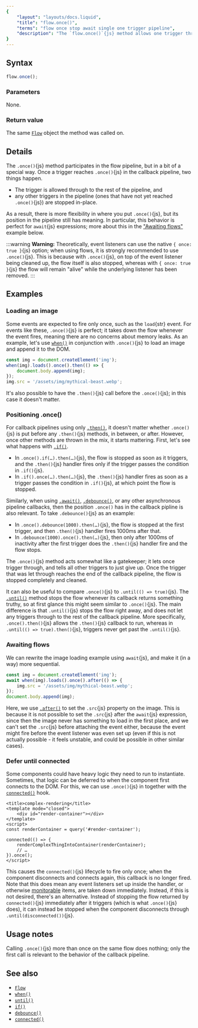 ```yaml
---
{
	"layout": "layouts/docs.liquid",
	"title": "flow.once()",
	"terms": "flow once stop await single one trigger pipeline",
	"description": "The `flow.once()`{js} method allows one trigger through in the pipeline and simultaneously stops the flow it was called on whenever that happens."
}
---
```


## Syntax

```js
flow.once();
```

### Parameters

None.

### Return value

The same [`Flow`](/docs/flow/) object the method was called on.

## Details

The `.once()`{js} method participates in the flow pipeline, but in a bit of a special way. Once a trigger reaches `.once()`{js} in the callback pipeline, two things happen.

- The trigger is allowed through to the rest of the pipeline, and
- any other triggers in the pipeline (ones that have not yet reached `.once()`{js}) are stopped in-place.

As a result, there is more flexibility in where you put `.once()`{js}, but its position in the pipeline still has meaning. In particular, this behavior is perfect for `await`{js} expressions; more about this in the ["Awaiting flows"](./#awaiting-flows) example below.

:::warning
**Warning:** Theoretically, event listeners can use the native `{ once: true }`{js} option; when using flows, it is strongly recommended to use `.once()`{js}. This is because with `.once()`{js}, on top of the event listener being cleaned up, the flow itself is also stopped, whereas with `{ once: true }`{js} the flow will remain "alive" while the underlying listener has been removed.
:::

## Examples

### Loading an image

Some events are expected to fire only once, such as the `load`{str} event. For events like these, `.once()`{js} is perfect; it takes down the flow whenever the event fires, meaning there are no concerns about memory leaks. As an example, let's use [`when()`](/docs/when/) in conjunction with `.once()`{js} to load an image and append it to the DOM.

```js
const img = document.createElement('img');
when(img).loads().once().then(() => {
	document.body.append(img);
});
img.src = '/assets/img/mythical-beast.webp';
```

It's also possible to have the `.then()`{js} call before the `.once()`{js}; in this case it doesn't matter.

### Positioning .once()

For callback pipelines using only [`.then()`](/docs/flow/then/), it doesn't matter whether `.once()`{js} is put before any `.then()`{js} methods, in between, or after. However, once other methods are thrown in the mix, it starts mattering. First, let's see what happens with [`.if()`](/docs/flow/if/).

- In `.once().if(…).then(…)`{js}, the flow is stopped as soon as it triggers, and the `.then()`{js} handler fires only if the trigger passes the condition in `.if()`{js}.
- In `.if().once(…).then(…)`{js}, the `.then()`{js} handler fires as soon as a trigger passes the condition in `.if()`{js}, at which point the flow is stopped.

Similarly, when using [`.await()`](/docs/flow/await/), [`.debounce()`](/docs/flow/debounce/), or any other asynchronous pipeline callbacks, then the position `.once()` has in the callback pipline is also relevant. To take `.debounce()`{js} as an example:

- In `.once().debounce(1000).then(…)`{js}, the flow is stopped at the first trigger, and then `.then()`{js} handler fires 1000ms after that.
- In `.debounce(1000).once().then(…)`{js}, then only after 1000ms of inactivity after the first trigger does the `.then()`{js} handler fire and the flow stops.

The `.once()`{js} method acts somewhat like a gatekeeper; it lets once trigger through, and tells all other triggers to just give up. Once the trigger that was let through reaches the end of the callback pipeline, the flow is stopped completely and cleaned.

It can also be useful to compare `.once()`{js} to `.until(() => true)`{js}. The [`.until()`](/docs/flow/until/) method stops the flow whenever its callback returns something truthy, so at first glance this might seem similar to `.once()`{js}. The main difference is that `.until()`{js} stops the flow right away, and does not let any triggers through to the rest of the callback pipeline. More specifically, `.once().then()`{js} allows the `.then()`{js} callback to run, whereas in `.until(() => true).then()`{js}, triggers never get past the `.until()`{js}.

### Awaiting flows

We can rewrite the image loading example using `await`{js}, and make it (in a way) more sequential.

```js
const img = document.createElement('img');
await when(img).loads().once().after(() => {
	img.src = '/assets/img/mythical-beast.webp';
});
document.body.append(img);
```

Here, we use [`.after()`](/docs/flow/after/) to set the `.src`{js} property on the image. This is because it is not possible to set the `.src`{js} after the `await`{js} expression, since then the image never has something to load in the first place, and we can't set the `.src`{js} before attaching the event either, because the event might fire before the event listener was even set up (even if this is not actually possible - it feels unstable, and could be possible in other similar cases).

### Defer until connected

Some components could have heavy logic they need to run to instantiate. Sometimes, that logic can be deferred to when the component first connects to the DOM. For this, we can use `.once()`{js} in together with the [`connected()`](/docs/components/connected/) hook.

```yz
<title>complex-rendering</title>
<template mode="closed">
	<div id="render-container"></div>
</template>
<script>
const renderContainer = query('#render-container');

connected(() => {
	renderComplexThingIntoContainer(renderContainer);
	// …
}).once();
</script>
```

This causes the `connected()`{js} lifecycle to fire only once; when the component disconnects and connects again, this callback is no longer fired. Note that this does mean any event listeners set up inside the handler, or otherwise [monitorable](/docs/monitor/) items, are taken down immediately. Instead, if this is not desired, there's an alternative. Instead of stopping the flow returned by `connected()`{js} immediately after it triggers (which is what `.once()`{js} does), it can instead be stopped when the component disconnects through `.until(disconnected())`{js}.

## Usage notes

Calling `.once()`{js} more than once on the same flow does nothing; only the first call is relevant to the behavior of the callback pipeline.

## See also

- [`Flow`](/docs/flow/)
- [`when()`](/docs/when/)
- [`until()`](/docs/flow/until/)
- [`if()`](/docs/flow/if/)
- [`debounce()`](/docs/flow/debounce/)
- [`connected()`](/docs/components/connected/)

